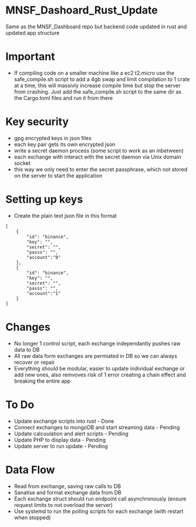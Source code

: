# MNSF_Dashoard_Rust_Update
Same as the MNSF_Dashboard repo but backend code updated in rust and updated app structure

# Important
- If compiling code on a smaller machine like a ec2 t2.micro use the safe_compile.sh script to add a 4gb swap and limit compilation to 1 crate at a time, this will massivly increase compile time but stop the server from crashing. Just add the safe_compile.sh script to the same dir as the Cargo.toml files and run it from there

# Key security
- gpg encrypted keys in json files
- each key pair gets its own encrypted json
- write a secret daemon process (some script to work as an inbetween)
- each exchange with interact with the secret daemon via Unix domain socket
- this way we only need to enter the secret passphrase, which not stored on the server to start the application

# Setting up keys
- Create the plain text json file in this format
```
[
    {
        "id": "binance",
        "key": "",
        "secret": "",
        "passs": "",
        "account":"0"
    },
    {
        "id": "binance",
        "key": "",
        "secret": "",
        "passs": "",
        "account":"1"
    }
]
```

# Changes
- No longer 1 control script, each exchange independantly pushes raw data to DB
- All raw data form exchanges are permiated in DB so we can always recover or repair
- Everything should be modular, easier to update individual exchange or add new ones, also remvoves risk of 1 error creating a chain effect and breaking the entire app

# To Do
- Update exchange scripts into rust - Done
- Connect exchanges to mongoDB and start streaming data - Pending
- Update calcuulation and alert scripts - Pending
- Update PHP to display data - Pending
- Update server to run update - Pending

# Data Flow
- Read from exchange, saving raw calls to DB
- Sanatise and format exchange data from DB
- Each exchange struct should run endpoint call asynchronously (ensure request limits to not overload the server)
- Use systemd to run the polling scripts for each exchange (with restart when stopped)
